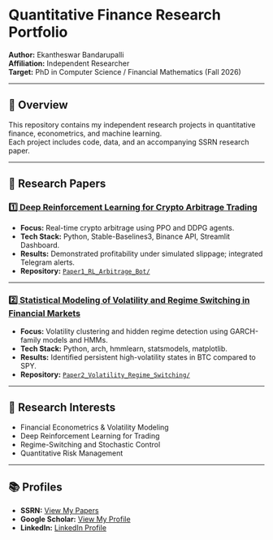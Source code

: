 # Quantitative Finance Research Portfolio  
**Author:** Ekantheswar Bandarupalli  
**Affiliation:** Independent Researcher  
**Target:** PhD in Computer Science / Financial Mathematics (Fall 2026)  

---

## 📘 Overview
This repository contains my independent research projects in quantitative finance, econometrics, and machine learning.  
Each project includes code, data, and an accompanying SSRN research paper.

---

## 🧠 Research Papers

### [1️⃣ Deep Reinforcement Learning for Crypto Arbitrage Trading](https://papers.ssrn.com/sol3/papers.cfm?abstract_id=XXXXXXX)
- **Focus:** Real-time crypto arbitrage using PPO and DDPG agents.  
- **Tech Stack:** Python, Stable-Baselines3, Binance API, Streamlit Dashboard.  
- **Results:** Demonstrated profitability under simulated slippage; integrated Telegram alerts.  
- **Repository:** [`Paper1_RL_Arbitrage_Bot/`](./Paper1_RL_Arbitrage_Bot)

---

### [2️⃣ Statistical Modeling of Volatility and Regime Switching in Financial Markets](https://papers.ssrn.com/sol3/papers.cfm?abstract_id=XXXXXXX)
- **Focus:** Volatility clustering and hidden regime detection using GARCH-family models and HMMs.  
- **Tech Stack:** Python, arch, hmmlearn, statsmodels, matplotlib.  
- **Results:** Identified persistent high-volatility states in BTC compared to SPY.  
- **Repository:** [`Paper2_Volatility_Regime_Switching/`](./Paper2_Volatility_Regime_Switching)

---

## 🎯 Research Interests
- Financial Econometrics & Volatility Modeling  
- Deep Reinforcement Learning for Trading  
- Regime-Switching and Stochastic Control  
- Quantitative Risk Management  

---

## 📚 Profiles
- **SSRN:** [View My Papers](https://papers.ssrn.com/sol3/cf_dev/AbsByAuth.cfm?per_id=YOUR_ID)
- **Google Scholar:** [View My Profile](https://scholar.google.com/)
- **LinkedIn:** [LinkedIn Profile](https://linkedin.com/in/YOURUSERNAME)
